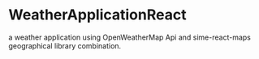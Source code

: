 # WeatherApplicationReact
a weather application using OpenWeatherMap Api and sime-react-maps geographical library combination.
